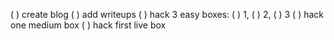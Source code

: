 ( ) create blog
( ) add writeups
( ) hack 3 easy boxes: ( ) 1, ( ) 2, ( ) 3
( ) hack one medium box
( ) hack first live box
